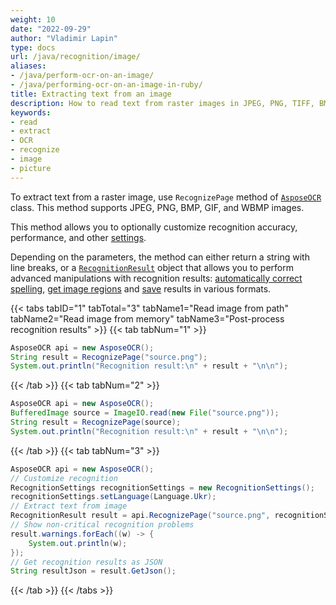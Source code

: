 ```yaml
---
weight: 10
date: "2022-09-29"
author: "Vladimir Lapin"
type: docs
url: /java/recognition/image/
aliases:
- /java/perform-ocr-on-an-image/
- /java/performing-ocr-on-an-image-in-ruby/
title: Extracting text from an image
description: How to read text from raster images in JPEG, PNG, TIFF, BMP, and GIF formats.
keywords:
- read
- extract
- OCR
- recognize
- image
- picture
---
```


To extract text from a raster image, use `RecognizePage` method of [`AsposeOCR`](https://reference.aspose.com/ocr/java/com.aspose.ocr/AsposeOCR) class. This method supports JPEG, PNG, BMP, GIF, and WBMP images.

This method allows you to optionally customize recognition accuracy, performance, and other [settings](/ocr/java/recognition-settings-image/).

Depending on the parameters, the method can either return a string with line breaks, or a [`RecognitionResult`](https://reference.aspose.com/ocr/java/com.aspose.ocr/RecognitionResult) object that allows you to perform advanced manipulations with recognition results: [automatically correct spelling](/ocr/java/spelling/), [get image regions](/ocr/java/image-regions-extract/) and [save](/ocr/java/save/) results in various formats.

{{< tabs tabID="1" tabTotal="3" tabName1="Read image from path" tabName2="Read image from memory" tabName3="Post-process recognition results" >}}
{{< tab tabNum="1" >}}
```java
AsposeOCR api = new AsposeOCR();
String result = RecognizePage("source.png");
System.out.println("Recognition result:\n" + result + "\n\n");
```
{{< /tab >}}
{{< tab tabNum="2" >}}
```java
AsposeOCR api = new AsposeOCR();
BufferedImage source = ImageIO.read(new File("source.png"));
String result = RecognizePage(source);
System.out.println("Recognition result:\n" + result + "\n\n");
```
{{< /tab >}}
{{< tab tabNum="3" >}}
```java
AsposeOCR api = new AsposeOCR();
// Customize recognition
RecognitionSettings recognitionSettings = new RecognitionSettings();
recognitionSettings.setLanguage(Language.Ukr);
// Extract text from image
RecognitionResult result = api.RecognizePage("source.png", recognitionSettings);
// Show non-critical recognition problems
result.warnings.forEach((w) -> {
	System.out.println(w);
});
// Get recognition results as JSON
String resultJson = result.GetJson();
```
{{< /tab >}}
{{< /tabs >}}
